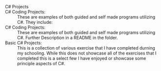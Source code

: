 <dl>
  <dt>C# Projects</dt>
  <dt>C# Coding Projects:</dt>
  <dd>These are examples of both guided and self made programs utilizing C#. They include:
</dd>

<dt>C# Coding Projects:</dt>
<dd>These are examples of both guided and self made programs utilizing C#. Further Description in a README in the folder.
</dd>

<dt>Basic C# Projects:</dt>
<dd>This is a collection of various exercise that I have completed durning my schooling. While this does not showcase all of the 
exercises that I completed this is a select few I have enjoyed or showcase some principle aspects of C#.
</dd>

</dl>
